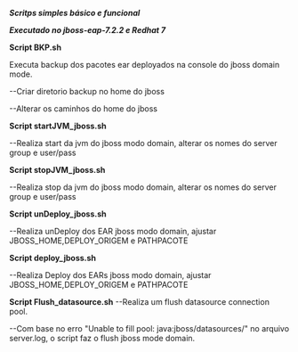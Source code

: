 <i><b>Scritps simples básico e funcional</i></b> 


<i><b>Executado no jboss-eap-7.2.2 e Redhat 7</i></b> 

<b>Script BKP.sh</b>

Executa backup dos pacotes ear deployados na console do jboss domain mode.

--Criar diretorio backup no home do jboss

--Alterar os caminhos do home do jboss

<b>Script startJVM_jboss.sh</b>

--Realiza start da jvm do jboss modo domain, alterar os nomes do server group e user/pass


<b>Script stopJVM_jboss.sh</b>

--Realiza stop da jvm do jboss modo domain, alterar os nomes do server group e user/pass


<b>Script unDeploy_jboss.sh</b>

--Realiza unDeploy dos EAR jboss modo domain, ajustar JBOSS_HOME,DEPLOY_ORIGEM e PATHPACOTE




<b>Script deploy_jboss.sh</b>

--Realiza Deploy dos EARs jboss modo domain, ajustar JBOSS_HOME,DEPLOY_ORIGEM e PATHPACOTE

<b>Script Flush_datasource.sh</b>
--Realiza um flush  datasource connection pool.

--Com base no erro "Unable to fill pool: java:jboss/datasources/" no arquivo server.log, o script faz o flush jboss mode domain.


